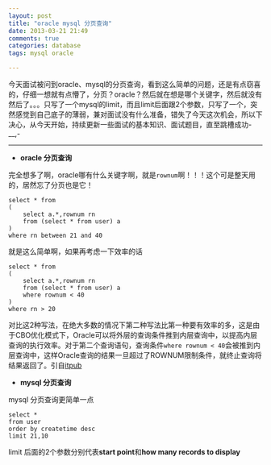 ```yaml
---
layout: post
title: "oracle mysql 分页查询"
date: 2013-03-21 21:49
comments: true
categories: database
tags: mysql oracle

---
```


今天面试被问到oracle、mysql的分页查询，看到这么简单的问题，还是有点窃喜的，仔细一想就有点懵了，分页？oracle？然后就在想是哪个关键字，然后就没有然后了。。。只写了一个mysql的limit，而且limit后面跟2个参数，只写了一个，突然感觉到自己底子的薄弱，兼对面试没有什么准备，错失了今天这次机会，所以下决心，从今天开始，持续更新一些面试的基本知识、面试题目，直至跳槽成功-__,-

----

* **oracle 分页查询**

完全想多了啊，oracle哪有什么关键字啊，就是`rownum`啊！！！这个可是整天用的，居然忘了分页也是它！

	select * from
	(	
		select a.*,rownum rn	 	
		from (select * from user) a 	
	)	
	where rn between 21 and 40
就是这么简单啊，如果再考虑一下效率的话
	
	select * from 
	(
		select a.*,rownum rn
		from (select * from user) a
		where rownum < 40 
	)
	where rn > 20
对比这2种写法，在绝大多数的情况下第二种写法比第一种要有效率的多，这是由于CBO优化模式下，Oracle可以将外层的查询条件推到内层查询中，以提高内层查询的执行效率。对于第二个查询语句，查询条件`where rownum < 40`会被推到内层查询中，这样Oracle查询的结果一旦超过了ROWNUM限制条件，就终止查询将结果返回了。引自[itpub]

* **mysql 分页查询**

mysql 分页查询更简单一点
	
	select * 
	from user
	order by createtime desc
	limit 21,10

limit 后面的2个参数分别代表**start point**和**how many records to display**


    







[itpub]:http://yangtingkun.itpub.net/post/468/100278